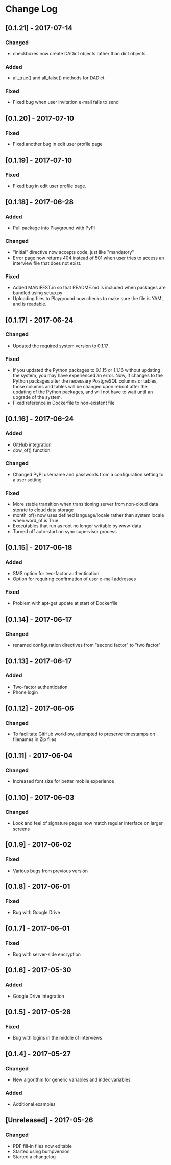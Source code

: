 # Change Log

## [0.1.21] - 2017-07-14
### Changed
- checkboxes now create DADict objects rather than dict objects
### Added
- all_true() and all_false() methods for DADict
### Fixed
- Fixed bug when user invitation e-mail fails to send

## [0.1.20] - 2017-07-10
### Fixed
- Fixed another bug in edit user profile page

## [0.1.19] - 2017-07-10
### Fixed
- Fixed bug in edit user profile page.

## [0.1.18] - 2017-06-28
### Added
- Pull package into Playground with PyPI
### Changed
- "initial" directive now accepts code, just like "mandatory"
- Error page now returns 404 instead of 501 when user tries to access
  an interview file that does not exist.
### Fixed
- Added MANIFEST.in so that README.md is included when packages are
  bundled using setup.py
- Uploading files to Playground now checks to make sure the file is
  YAML and is readable.

## [0.1.17] - 2017-06-24
### Changed
- Updated the required system version to 0.1.17
### Fixed
- If you updated the Python packages to 0.1.15 or 1.1.16 without
  updating the system, you may have experienced an error.  Now, if
  changes to the Python packages alter the necessary PostgreSQL
  columns or tables, those columns and tables will be changed upon
  reboot after the updating of the Python packages, and will not have
  to wait until an upgrade of the system.
- Fixed reference in Dockerfile to non-existent file

## [0.1.16] - 2017-06-24
### Added
- GitHub integration
- dow_of() function
### Changed
- Changed PyPI username and passwords from a configuration setting to
  a user setting
### Fixed
- More stable transition when transitioning server from non-cloud data
  storate to cloud data storage
- month_of() now uses defined language/locale rather than system
  locale when word_of is True
- Executables that run as root no longer writable by www-data
- Turned off auto-start on sync supervisor process

## [0.1.15] - 2017-06-18
### Added
- SMS option for two-factor authentication
- Option for requiring confirmation of user e-mail addresses
### Fixed
- Problem with apt-get update at start of Dockerfile

## [0.1.14] - 2017-06-17
### Changed
- renamed configuration directives from "second factor" to "two factor"

## [0.1.13] - 2017-06-17
### Added
- Two-factor authentication
- Phone login

## [0.1.12] - 2017-06-06
### Changed
- To facilitate GitHub workflow, attempted to preserve timestamps on
  filenames in Zip files

## [0.1.11] - 2017-06-04
### Changed
- Increased font size for better mobile experience

## [0.1.10] - 2017-06-03
### Changed
- Look and feel of signature pages now match regular interface on
  larger screens

## [0.1.9] - 2017-06-02
### Fixed
- Various bugs from previous version

## [0.1.8] - 2017-06-01
### Fixed
- Bug with Google Drive

## [0.1.7] - 2017-06-01
### Fixed
- Bug with server-side encryption

## [0.1.6] - 2017-05-30
### Added
- Google Drive integration

## [0.1.5] - 2017-05-28
### Fixed
- Bug with logins in the middle of interviews

## [0.1.4] - 2017-05-27
### Changed
- New algorithm for generic variables and index variables
### Added
- Additional examples

## [Unreleased] - 2017-05-26
### Changed
- PDF fill-in files now editable
- Started using bumpversion
- Started a changelog
